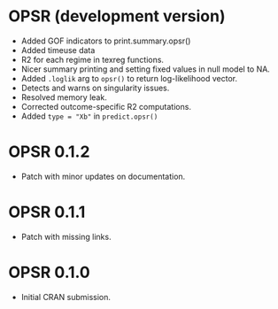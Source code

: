 # OPSR (development version)

* Added GOF indicators to print.summary.opsr()
* Added timeuse data
* R2 for each regime in texreg functions.
* Nicer summary printing and setting fixed values in null model to NA.
* Added `.loglik` arg to `opsr()` to return log-likelihood vector.
* Detects and warns on singularity issues.
* Resolved memory leak.
* Corrected outcome-specific R2 computations.
* Added `type = "Xb"` in `predict.opsr()`

# OPSR 0.1.2

* Patch with minor updates on documentation.

# OPSR 0.1.1

* Patch with missing links.

# OPSR 0.1.0

* Initial CRAN submission.
